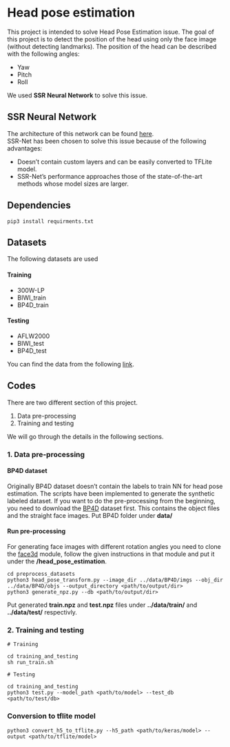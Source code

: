# Head pose estimation

This project is intended to solve Head Pose Estimation issue. The goal of this project is to detect the position of the head using only the face image (without detecting landmarks). The position of the head can be described with the following angles:
*  Yaw
*  Pitch
*  Roll

We used **SSR Neural Network** to solve this issue.

## SSR Neural Network

The architecture of this network can be found [here](resources/ssrnet_mt.png).  
SSR-Net has been chosen to solve this issue because of the following advantages:
*  Doesn’t contain custom layers and can be easily converted to TFLite model.
*  SSR-Net’s performance approaches those of the state-of-the-art methods whose model sizes are larger.

## Dependencies

```
pip3 install requirments.txt
```

## Datasets
The following datasets are used
####  Training
*  300W-LP
*  BIWI_train
*  BP4D_train  

####  Testing
*  AFLW2000
*  BIWI_test
*  BP4D_test

You can find the data from the following [link](https://s3.console.aws.amazon.com/s3/object/head-pose-estimation-dataset/data.zip?region=eu-central-1&tab=overview).

## Codes

There are two different section of this project.
1.  Data pre-processing
2.  Training and testing

We will go through the details in the following sections.

### 1. Data pre-processing

####  BP4D dataset
Originally BP4D dataset doesn’t contain the labels to train NN for head pose estimation. The scripts have been implemented to generate the synthetic labeled dataset.
If you want to do the pre-processing from the beginning, you need to download the [BP4D](https://s3.console.aws.amazon.com/s3/object/head-pose-estimation-dataset/BP4D_data.zip?region=eu-central-1&tab=overview) dataset first. This contains the object files and the straight face images.
Put BP4D folder under **data/**

####  Run pre-processing  
For generating face images with different rotation angles you need to clone the [face3d](https://github.com/YadiraF/face3d) module, follow the given instructions in that module and put it under the **/head_pose_estimation**.
```
cd preprocess_datasets
python3 head_pose_transform.py --image_dir ../data/BP4D/imgs --obj_dir ../data/BP4D/objs --output_directory <path/to/output/dir>
python3 generate_npz.py --db <path/to/output/dir>
```
Put generated **train.npz** and **test.npz** files under **../data/train/** and **../data/test/** respectivly.

### 2. Training and testing 
```
# Training

cd training_and_testing
sh run_train.sh

# Testing

cd training_and_testing
python3 test.py --model_path <path/to/model> --test_db <path/to/test/db>
```

### Conversion to tflite model
```
python3 convert_h5_to_tflite.py --h5_path <path/to/keras/model> --output <path/to/tflite/model>
```





